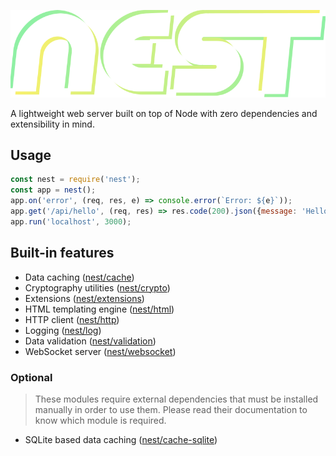 

![	](doc/nest.svg)


A lightweight web server built on top of Node with zero dependencies and extensibility in mind.

## Usage

```js
const nest = require('nest');
const app = nest();
app.on('error', (req, res, e) => console.error(`Error: ${e}`));
app.get('/api/hello', (req, res) => res.code(200).json({message: 'Hello!'}));
app.run('localhost', 3000);
```

## Built-in features

 - Data caching ([nest/cache](doc/Cache.md))
 - Cryptography utilities ([nest/crypto](doc/Crypto.md))
 - Extensions ([nest/extensions](doc/Extensions.md))
 - HTML templating engine ([nest/html](doc/HTML.md))
 - HTTP client ([nest/http](doc/HTTP.md))
 - Logging ([nest/log](doc/Log.md))
 - Data validation ([nest/validation](doc/Validation.md))
 - WebSocket server ([nest/websocket](doc/WebSocket.md))

### Optional

> These modules require external dependencies that must be installed manually in order to use them.
> Please read their documentation to know which module is required.

- SQLite based data caching ([nest/cache-sqlite](doc/CacheSQLite.md))
